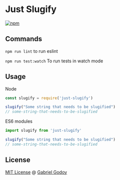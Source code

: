 # Just Slugify

[![npm](https://img.shields.io/npm/v/just-slugify.svg)](https://www.npmjs.com/package/just-slugify)


## Commands

`npm run lint` to run eslint

`npm run test:watch` To run tests in watch mode

## Usage
Node
```js
const slugify = require('just-slugify')

slugify("Some string that needs to be slugified")
// some-string-that-needs-to-be-slugified
```

ES6 modules
```js
import slugify from 'just-slugify'

slugify("Some string that needs to be slugified")
// some-string-that-needs-to-be-slugified
```

## License

[MIT License](https://gabrielgodoy.mit-license.org/license.html) @ [Gabriel Godoy](https://github.com/gabrielgodoy)
